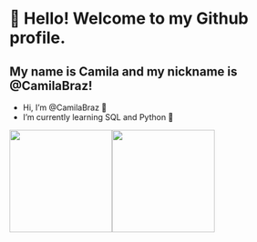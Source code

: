 # 👋 Hello! Welcome to my Github profile.
## My name is Camila and my nickname is @CamilaBraz!


- Hi, I’m @CamilaBraz 👋
- I’m currently learning SQL and Python :snake:

<div><a href="https://github.com/CamilaBraz"><img height="180em" src="https://github-readme-stats.vercel.app/api/top-langs/?username=CamilaBraz&layout=compact&langs_count=7&theme=dracula"/><img height="180em" src="https://github-readme-stats.vercel.app/api?username=CamilaBraz&show_icons=true&theme=dracula&include_all_commits=true&count_private=true"/></div>



<!---
CamilaBraz/CamilaBraz is a ✨ special ✨ repository because its `README.md` (this file) appears on your GitHub profile.
You can click the Preview link to take a look at your changes.
--->
